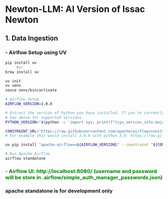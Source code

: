 # Newton-LLM: AI Version of Issac Newton

## 1. Data Ingestion  
### - Airlfow Setup using UV  
```bash
pip install uv 
     #or 
brew install uv

uv init
uv venv
souce venv/bin/activate 
```
```bash
# Airflow Setup
AIRFLOW_VERSION=3.0.6

# Extract the version of Python you have installed. If you're currently using a Python version that is not supported by Airflow, you may want to set this manually.
# See above for supported versions.
PYTHON_VERSION="$(python -c 'import sys; print(f"{sys.version_info.major}.{sys.version_info.minor}")')"

CONSTRAINT_URL="https://raw.githubusercontent.com/apache/airflow/constraints-${AIRFLOW_VERSION}/constraints-${PYTHON_VERSION}.txt"
# For example this would install 3.0.0 with python 3.9: https://raw.githubusercontent.com/apache/airflow/constraints-3.0.6/constraints-3.9.txt

uv pip install "apache-airflow==${AIRFLOW_VERSION}" --constraint "${CONSTRAINT_URL}"
```
```bash
# Run Apache Airflow
airflow standalone
```

<h3 style="color:green">- Airflow UI: http://localhost:8080/ 
(username and password will be store in .airflow/simple_auth_manager_passwords.json)
</h3>
<h3>apache standalone is for development only</h3>


